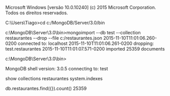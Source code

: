 Microsoft Windows [versão 10.0.10240]
(c) 2015 Microsoft Corporation. Todos os direitos reservados.

C:\Users\Tiago>cd c:/MongoDB/Server/3.0/bin

c:\MongoDB\Server\3.0\bin>mongoimport --db test --collection restaurantes --drop --file c:/restaurantes.json
2015-11-10T11:01:06.260-0200    connected to: localhost
2015-11-10T11:01:06.261-0200    dropping: test.restaurantes
2015-11-10T11:01:07.571-0200    imported 25359 documents

c:\MongoDB\Server\3.0\bin>

MongoDB shell version: 3.0.5
connecting to: test

show collections
restaurantes
system.indexes

db.restaurantes.find({}).count()
25359
